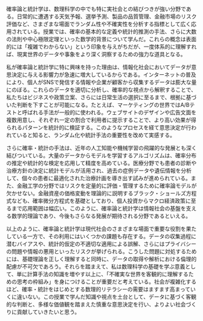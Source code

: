 確率論と統計学は、数理科学の中でも特に実社会との結びつきが強い分野である。日常的に遭遇する天気予報、選挙予測、製品の品質管理、金融市場のリスク評価など、さまざまな場面でランダム性や不確実性を分析する指標として広く応用されている。授業では、確率の基本的な定義や統計的推測の手法、さらに大数の法則や中心極限定理といった数学的背景について学んだ。これらの概念は表面的には「複雑でわからない」という印象を与えがちだが、一度体系的に理解すれば、現実世界のデータや事象をより深く洞察するための強力な道具となる。

私が確率論と統計学に特に興味を持った理由は、情報化社会においてデータが意思決定に与える影響力が急速に増大しているからである。インターネットの普及により、個人がSNSで発信する情報や企業が顧客から収集するデータは膨大な量にのぼる。これらのデータを適切に分析し、確率的な視点から解釈することで、私たちはビジネスや政策立案、さらには日常生活の選択に至るまで、根拠に基づいた判断を下すことが可能になる。たとえば、マーケティングの世界ではA/Bテストと呼ばれる手法が一般的に使われる。ウェブサイトのデザインや広告文面を複数用意し、それぞれ一定の割合で利用者に提示することで、より高い効果が得られるパターンを統計的に検証する。このようなプロセスを経て意思決定が行われていると知ると、ランダム化や統計手法の重要性を改めて実感する。

さらに確率・統計の手法は、近年の人工知能や機械学習の飛躍的な発展とも深く結びついている。大量のデータからモデルを学習するアルゴリズムは、確率分布の推定や統計的な検定を応用して精度を高めている。医療分野でも患者の診断や治療方針の決定に統計モデルが活用され、過去の症例データや遺伝情報を分析して、個々の患者に最適化された治療計画を導き出す試みが進められている。また、金融工学の分野ではリスクを定量的に評価・管理するために確率論モデルが欠かせない。金融資産の価格変動を理論的に説明するブラック・ショールズ方程式なども、確率微分方程式を基礎としており、個人投資からマクロ経済政策に至るまで応用範囲は幅広い。このように、確率論と統計学は情報社会の基盤を支える数学的理論であり、今後もさらなる発展が期待される分野であるといえる。

以上のように、確率論と統計学は現代社会のさまざまな場面で重要な役割を果たしている一方で、その利用にはいくつかの課題も存在する。データの収集過程に潜むバイアスや、統計的仮定の不適切な適用による誤解、さらにはプライバシーの問題や情報の悪用といったリスクが挙げられる。こうした問題に対処するためには、基礎理論を正しく理解すると同時に、データの取得や解析における倫理的配慮が不可欠であろう。それらを踏まえて、私は数理科学の基礎を学ぶ意義として、単に計算手法の知識を増やす以上に、「不確実な世界を客観的に理解するための思考の枠組み」を身につけることが重要だと考えている。社会が複雑化するほど、確率・統計をはじめとする数理的リテラシーの需要はますます高まっていくに違いない。この授業で学んだ知識や視点を土台として、データに基づく客観的な判断と、多様な価値観を踏まえた慎重な意思決定を行い、よりよい社会づくりに貢献していきたいと思う。